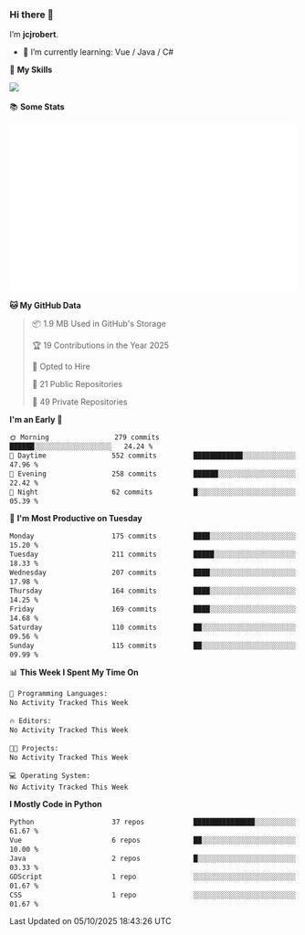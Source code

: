### Hi there 👋

I’m **jcjrobert**.

- 🌱 I’m currently learning: Vue / Java / C#

🌟 **My Skills**

![](https://img.shields.io/badge/-Python-3e74a2?style=flat-square&logo=Python&logoColor=fff)

📚 **Some Stats**

![](https://github.com/jcjrobert/github-stats/blob/master/generated/overview.svg)

<!--START_SECTION:waka-->
**🐱 My GitHub Data** 

> 📦 1.9 MB Used in GitHub's Storage 
 > 
> 🏆 19 Contributions in the Year 2025
 > 
> 💼 Opted to Hire
 > 
> 📜 21 Public Repositories 
 > 
> 🔑 49 Private Repositories 
 > 
**I'm an Early 🐤** 

```text
🌞 Morning                279 commits         ██████░░░░░░░░░░░░░░░░░░░   24.24 % 
🌆 Daytime                552 commits         ████████████░░░░░░░░░░░░░   47.96 % 
🌃 Evening                258 commits         ██████░░░░░░░░░░░░░░░░░░░   22.42 % 
🌙 Night                  62 commits          █░░░░░░░░░░░░░░░░░░░░░░░░   05.39 % 
```
📅 **I'm Most Productive on Tuesday** 

```text
Monday                   175 commits         ████░░░░░░░░░░░░░░░░░░░░░   15.20 % 
Tuesday                  211 commits         █████░░░░░░░░░░░░░░░░░░░░   18.33 % 
Wednesday                207 commits         ████░░░░░░░░░░░░░░░░░░░░░   17.98 % 
Thursday                 164 commits         ████░░░░░░░░░░░░░░░░░░░░░   14.25 % 
Friday                   169 commits         ████░░░░░░░░░░░░░░░░░░░░░   14.68 % 
Saturday                 110 commits         ██░░░░░░░░░░░░░░░░░░░░░░░   09.56 % 
Sunday                   115 commits         ██░░░░░░░░░░░░░░░░░░░░░░░   09.99 % 
```


📊 **This Week I Spent My Time On** 

```text
💬 Programming Languages: 
No Activity Tracked This Week

🔥 Editors: 
No Activity Tracked This Week

🐱‍💻 Projects: 
No Activity Tracked This Week

💻 Operating System: 
No Activity Tracked This Week
```

**I Mostly Code in Python** 

```text
Python                   37 repos            ███████████████░░░░░░░░░░   61.67 % 
Vue                      6 repos             ██░░░░░░░░░░░░░░░░░░░░░░░   10.00 % 
Java                     2 repos             █░░░░░░░░░░░░░░░░░░░░░░░░   03.33 % 
GDScript                 1 repo              ░░░░░░░░░░░░░░░░░░░░░░░░░   01.67 % 
CSS                      1 repo              ░░░░░░░░░░░░░░░░░░░░░░░░░   01.67 % 
```




 Last Updated on 05/10/2025 18:43:26 UTC
<!--END_SECTION:waka-->
